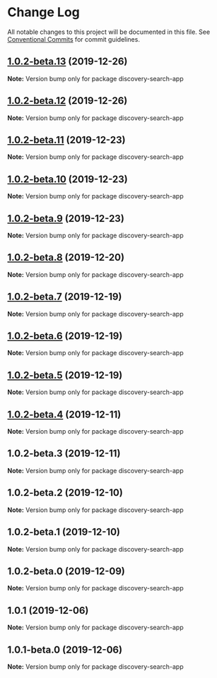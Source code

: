 # Change Log

All notable changes to this project will be documented in this file.
See [Conventional Commits](https://conventionalcommits.org) for commit guidelines.

## [1.0.2-beta.13](https://github.com/watson-developer-cloud/discovery-components/compare/discovery-search-app@1.0.2-beta.12...discovery-search-app@1.0.2-beta.13) (2019-12-26)

**Note:** Version bump only for package discovery-search-app





## [1.0.2-beta.12](https://github.com/watson-developer-cloud/discovery-components/compare/discovery-search-app@1.0.2-beta.11...discovery-search-app@1.0.2-beta.12) (2019-12-26)

**Note:** Version bump only for package discovery-search-app





## [1.0.2-beta.11](https://github.com/watson-developer-cloud/discovery-components/compare/discovery-search-app@1.0.2-beta.10...discovery-search-app@1.0.2-beta.11) (2019-12-23)

**Note:** Version bump only for package discovery-search-app





## [1.0.2-beta.10](https://github.com/watson-developer-cloud/discovery-components/compare/discovery-search-app@1.0.2-beta.5...discovery-search-app@1.0.2-beta.10) (2019-12-23)

**Note:** Version bump only for package discovery-search-app





## [1.0.2-beta.9](https://github.com/watson-developer-cloud/discovery-components/compare/discovery-search-app@1.0.2-beta.5...discovery-search-app@1.0.2-beta.9) (2019-12-23)

**Note:** Version bump only for package discovery-search-app





## [1.0.2-beta.8](https://github.com/watson-developer-cloud/discovery-components/compare/discovery-search-app@1.0.2-beta.5...discovery-search-app@1.0.2-beta.8) (2019-12-20)

**Note:** Version bump only for package discovery-search-app





## [1.0.2-beta.7](https://github.com/watson-developer-cloud/discovery-components/compare/discovery-search-app@1.0.2-beta.5...discovery-search-app@1.0.2-beta.7) (2019-12-19)

**Note:** Version bump only for package discovery-search-app





## [1.0.2-beta.6](https://github.com/watson-developer-cloud/discovery-components/compare/discovery-search-app@1.0.2-beta.5...discovery-search-app@1.0.2-beta.6) (2019-12-19)

**Note:** Version bump only for package discovery-search-app





## [1.0.2-beta.5](https://github.com/watson-developer-cloud/discovery-components/compare/discovery-search-app@1.0.2-beta.3...discovery-search-app@1.0.2-beta.5) (2019-12-19)

**Note:** Version bump only for package discovery-search-app





## [1.0.2-beta.4](https://github.com/watson-developer-cloud/discovery-components/compare/discovery-search-app@1.0.2-beta.3...discovery-search-app@1.0.2-beta.4) (2019-12-11)

**Note:** Version bump only for package discovery-search-app





## 1.0.2-beta.3 (2019-12-11)

**Note:** Version bump only for package discovery-search-app





## 1.0.2-beta.2 (2019-12-10)

**Note:** Version bump only for package discovery-search-app





## 1.0.2-beta.1 (2019-12-10)

**Note:** Version bump only for package discovery-search-app





## 1.0.2-beta.0 (2019-12-09)

**Note:** Version bump only for package discovery-search-app





## 1.0.1 (2019-12-06)

**Note:** Version bump only for package discovery-search-app





## 1.0.1-beta.0 (2019-12-06)

**Note:** Version bump only for package discovery-search-app
